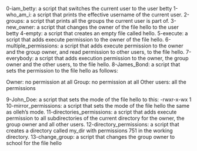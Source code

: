 0-iam_betty:  a script that switches the current user to the user betty
1-who_am_i: a script that prints the effective username of the current user.
2-groups: a script that prints all the groups the current user is part of.
3-new_owner: a script that changes the owner of the file hello to the user betty
4-empty: a script that creates an empty file called hello.
5-execute: a script that adds execute permission to the owner of the file hello.
6-multiple_permissions:  a script that adds execute permission to the owner and the group owner, and read permission to other users, to the file hello.
7-everybody: a script that adds execution permission to the owner, the group owner and the other users, to the file hello.
8-James_Bond:  a script that sets the permission to the file hello as follows:

Owner: no permission at all
Group: no permission at all
Other users: all the permissions

9-John_Doe:  a script that sets the mode of the file hello to this: -rwxr-x-wx 1
10-mirror_permissions:  a script that sets the mode of the file hello the same as olleh’s mode.
11-directories_permissions:  a script that adds execute permission to all subdirectories of the current directory for the owner, the group owner and all other users.
12-directory_permissions:  a script that creates a directory called my_dir with permissions 751 in the working directory.
13-change_group: a script that changes the group owner to school for the file hello

